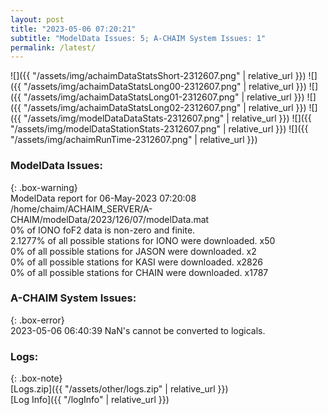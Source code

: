 ```yaml
---
layout: post
title: "2023-05-06 07:20:21"
subtitle: "ModelData Issues: 5; A-CHAIM System Issues: 1"
permalink: /latest/
---
```


![]({{ "/assets/img/achaimDataStatsShort-2312607.png" | relative_url }})
![]({{ "/assets/img/achaimDataStatsLong00-2312607.png" | relative_url }})
![]({{ "/assets/img/achaimDataStatsLong01-2312607.png" | relative_url }})
![]({{ "/assets/img/achaimDataStatsLong02-2312607.png" | relative_url }})
![]({{ "/assets/img/modelDataDataStats-2312607.png" | relative_url }})
![]({{ "/assets/img/modelDataStationStats-2312607.png" | relative_url }})
![]({{ "/assets/img/achaimRunTime-2312607.png" | relative_url }})


### ModelData Issues:  
  
{: .box-warning}  
 ModelData report for 06-May-2023 07:20:08   
 /home/chaim/ACHAIM_SERVER/A-CHAIM/modelData/2023/126/07/modelData.mat   
 0% of IONO foF2 data is non-zero and finite.   
 2.1277% of all possible stations for IONO were downloaded. x50   
 0% of all possible stations for JASON were downloaded. x2   
 0% of all possible stations for KASI were downloaded. x2826   
 0% of all possible stations for CHAIN were downloaded. x1787   
  
### A-CHAIM System Issues:  
  
{: .box-error}  
2023-05-06 06:40:39 NaN's cannot be converted to logicals.  

### Logs:  
  
{: .box-note}  
[Logs.zip]({{ "/assets/other/logs.zip" | relative_url }})  
[Log Info]({{ "/logInfo" | relative_url }})  
